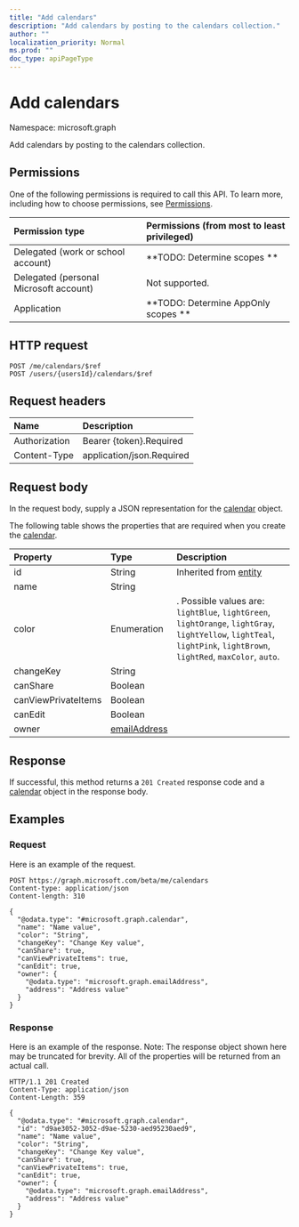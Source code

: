 ```yaml
---
title: "Add calendars"
description: "Add calendars by posting to the calendars collection."
author: ""
localization_priority: Normal
ms.prod: ""
doc_type: apiPageType
---
```


# Add calendars

Namespace: microsoft.graph

Add calendars by posting to the calendars collection.

## Permissions
One of the following permissions is required to call this API. To learn more, including how to choose permissions, see [Permissions](/concepts/permissions-reference.md).

|Permission type|Permissions (from most to least privileged)|
|:---|:---|
|Delegated (work or school account)|**TODO: Determine scopes **|
|Delegated (personal Microsoft account)|Not supported.|
|Application|**TODO: Determine AppOnly scopes **|

## HTTP request
<!-- {
  "blockType": "ignored"
}
-->
``` http
POST /me/calendars/$ref
POST /users/{usersId}/calendars/$ref
```

## Request headers
|Name|Description|
|:---|:---|
|Authorization|Bearer {token}.Required|
|Content-Type|application/json.Required|

## Request body
In the request body, supply a JSON representation for the [calendar](../resources/calendar.md) object.

The following table shows the properties that are required when you create the [calendar](../resources/calendar.md).

|Property|Type|Description|
|:---|:---|:---|
|id|String| Inherited from [entity](../resources/entity.md)|
|name|String||
|color|Enumeration|. Possible values are: `lightBlue`, `lightGreen`, `lightOrange`, `lightGray`, `lightYellow`, `lightTeal`, `lightPink`, `lightBrown`, `lightRed`, `maxColor`, `auto`.|
|changeKey|String||
|canShare|Boolean||
|canViewPrivateItems|Boolean||
|canEdit|Boolean||
|owner|[emailAddress](../resources/emailaddress.md)||



## Response
If successful, this method returns a `201 Created` response code and a [calendar](../resources/calendar.md) object in the response body.

## Examples

### Request
Here is an example of the request.
<!-- {
  "blockType": "request",
  "name": "create_calendar_from_"
}
-->
``` http
POST https://graph.microsoft.com/beta/me/calendars
Content-type: application/json
Content-length: 310

{
  "@odata.type": "#microsoft.graph.calendar",
  "name": "Name value",
  "color": "String",
  "changeKey": "Change Key value",
  "canShare": true,
  "canViewPrivateItems": true,
  "canEdit": true,
  "owner": {
    "@odata.type": "microsoft.graph.emailAddress",
    "address": "Address value"
  }
}
```

### Response
Here is an example of the response. Note: The response object shown here may be truncated for brevity. All of the properties will be returned from an actual call.
<!-- {
  "blockType": "response",
  "truncated": true,
  "@odata.type": "microsoft.graph.calendar"
}
-->
``` http
HTTP/1.1 201 Created
Content-Type: application/json
Content-Length: 359

{
  "@odata.type": "#microsoft.graph.calendar",
  "id": "d9ae3052-3052-d9ae-5230-aed95230aed9",
  "name": "Name value",
  "color": "String",
  "changeKey": "Change Key value",
  "canShare": true,
  "canViewPrivateItems": true,
  "canEdit": true,
  "owner": {
    "@odata.type": "microsoft.graph.emailAddress",
    "address": "Address value"
  }
}
```


